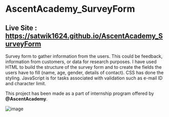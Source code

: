 # AscentAcademy_SurveyForm
## Live Site : https://satwik1624.github.io/AscentAcademy_SurveyForm

Survey form to gather information from the users. This could be feedback, information from customers, or data for research purposes. I have used HTML to build the structure of the survey form and to create the fields the users have to fill (name, age, gender, details of contact). CSS has done the styling. JavaScript is for tasks associated with validation such as e-mail ID and character limit.

This project has been made as a part of internship program offered by <b>@AscentAcademy</b>.

![image](https://user-images.githubusercontent.com/125944906/225333707-cdd8061d-4f43-4037-b16c-a1584af9175c.png)
